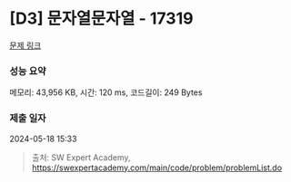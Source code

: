 # [D3] 문자열문자열 - 17319 

[문제 링크](https://swexpertacademy.com/main/code/problem/problemDetail.do?contestProbId=AYgEiwbKy48DFARP) 

### 성능 요약

메모리: 43,956 KB, 시간: 120 ms, 코드길이: 249 Bytes

### 제출 일자

2024-05-18 15:33



> 출처: SW Expert Academy, https://swexpertacademy.com/main/code/problem/problemList.do